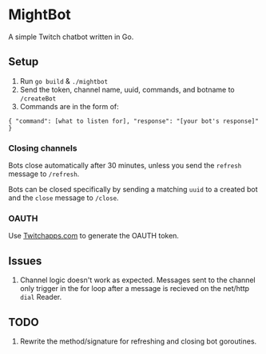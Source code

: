 # MightBot
A simple Twitch chatbot written in Go.

## Setup
1. Run `go build` & `./mightbot`
2. Send the token, channel name, uuid, commands, and botname to `/createBot`
3. Commands are in the form of:
``` 
{ "command": [what to listen for], "response": "[your bot's response]" } 
```

### Closing channels
Bots close automatically after 30 minutes, unless you send the `refresh` message to `/refresh`.

Bots can be closed specifically by sending a matching `uuid` to a created bot and the `close` message to `/close`.

### OAUTH
Use [Twitchapps.com](http://twitchapps.com/tmi/) to generate the OAUTH token.

## Issues
1. Channel logic doesn't work as expected. Messages sent to the channel only trigger in the for loop after a message is recieved on the net/http `dial` Reader.

## TODO
1. Rewrite the method/signature for refreshing and closing bot goroutines.
